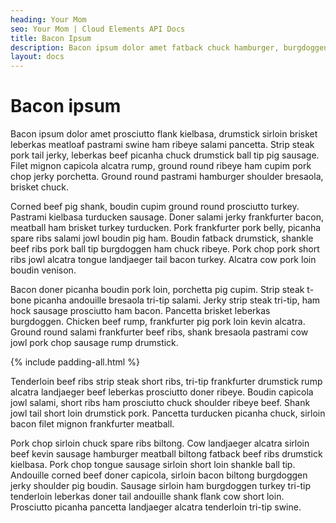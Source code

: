 ```yaml
---
heading: Your Mom
seo: Your Mom | Cloud Elements API Docs
title: Bacon Ipsum
description: Bacon ipsum dolor amet fatback chuck hamburger, burgdoggen jowl pork belly corned beef. Chicken picanha meatball beef ribs cow kevin.
layout: docs
---
```


# Bacon ipsum


Bacon ipsum dolor amet prosciutto flank kielbasa, drumstick sirloin brisket leberkas meatloaf pastrami swine ham ribeye salami pancetta. Strip steak pork tail jerky, leberkas beef picanha chuck drumstick ball tip pig sausage. Filet mignon capicola alcatra rump, ground round ribeye ham cupim pork chop jerky porchetta. Ground round pastrami hamburger shoulder bresaola, brisket chuck.

Corned beef pig shank, boudin cupim ground round prosciutto turkey. Pastrami kielbasa turducken sausage. Doner salami jerky frankfurter bacon, meatball ham brisket turkey turducken. Pork frankfurter pork belly, picanha spare ribs salami jowl boudin pig ham. Boudin fatback drumstick, shankle beef ribs pork ball tip burgdoggen ham chuck ribeye. Pork chop pork short ribs jowl alcatra tongue landjaeger tail bacon turkey. Alcatra cow pork loin boudin venison.

Bacon doner picanha boudin pork loin, porchetta pig cupim. Strip steak t-bone picanha andouille bresaola tri-tip salami. Jerky strip steak tri-tip, ham hock sausage prosciutto ham bacon. Pancetta brisket leberkas burgdoggen. Chicken beef rump, frankfurter pig pork loin kevin alcatra. Ground round salami frankfurter beef ribs, shank bresaola pastrami cow jowl pork chop sausage rump drumstick.

{% include padding-all.html %}

Tenderloin beef ribs strip steak short ribs, tri-tip frankfurter drumstick rump alcatra landjaeger beef leberkas prosciutto doner ribeye. Boudin capicola jowl salami, short ribs ham prosciutto chuck shoulder ribeye beef. Shank jowl tail short loin drumstick pork. Pancetta turducken picanha chuck, sirloin bacon filet mignon frankfurter meatball.

Pork chop sirloin chuck spare ribs biltong. Cow landjaeger alcatra sirloin beef kevin sausage hamburger meatball biltong fatback beef ribs drumstick kielbasa. Pork chop tongue sausage sirloin short loin shankle ball tip. Andouille corned beef doner capicola, sirloin bacon biltong burgdoggen jerky shoulder pig boudin. Sausage sirloin ham burgdoggen turkey tri-tip tenderloin leberkas doner tail andouille shank flank cow short loin. Prosciutto picanha pancetta landjaeger alcatra tenderloin tri-tip swine.
